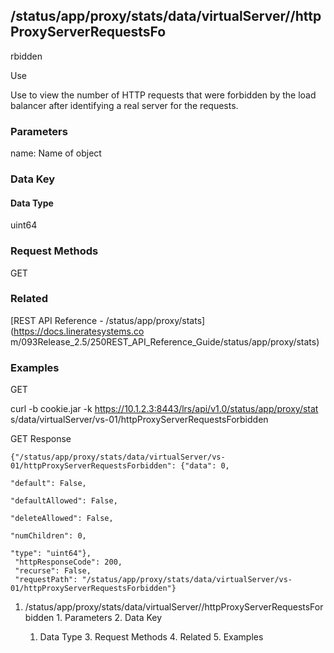 ## /status/app/proxy/stats/data/virtualServer/<name>/httpProxyServerRequestsFo
rbidden

Use

Use to view the number of HTTP requests that were forbidden by the load
balancer after identifying a real server for the requests.

### Parameters

name: Name of object

### Data Key

#### Data Type

uint64

### Request Methods

GET

### Related

[REST API Reference - /status/app/proxy/stats](https://docs.lineratesystems.co
m/093Release_2.5/250REST_API_Reference_Guide/status/app/proxy/stats)

### Examples

GET

curl -b cookie.jar -k https://10.1.2.3:8443/lrs/api/v1.0/status/app/proxy/stat
s/data/virtualServer/vs-01/httpProxyServerRequestsForbidden

GET Response

    
    {"/status/app/proxy/stats/data/virtualServer/vs-01/httpProxyServerRequestsForbidden": {"data": 0,
                                                                                         "default": False,
                                                                                         "defaultAllowed": False,
                                                                                         "deleteAllowed": False,
                                                                                         "numChildren": 0,
                                                                                         "type": "uint64"},
     "httpResponseCode": 200,
     "recurse": False,
     "requestPath": "/status/app/proxy/stats/data/virtualServer/vs-01/httpProxyServerRequestsForbidden"}
    

  1. /status/app/proxy/stats/data/virtualServer/<name>/httpProxyServerRequestsForbidden
    1. Parameters
    2. Data Key
      1. Data Type
    3. Request Methods
    4. Related
    5. Examples

